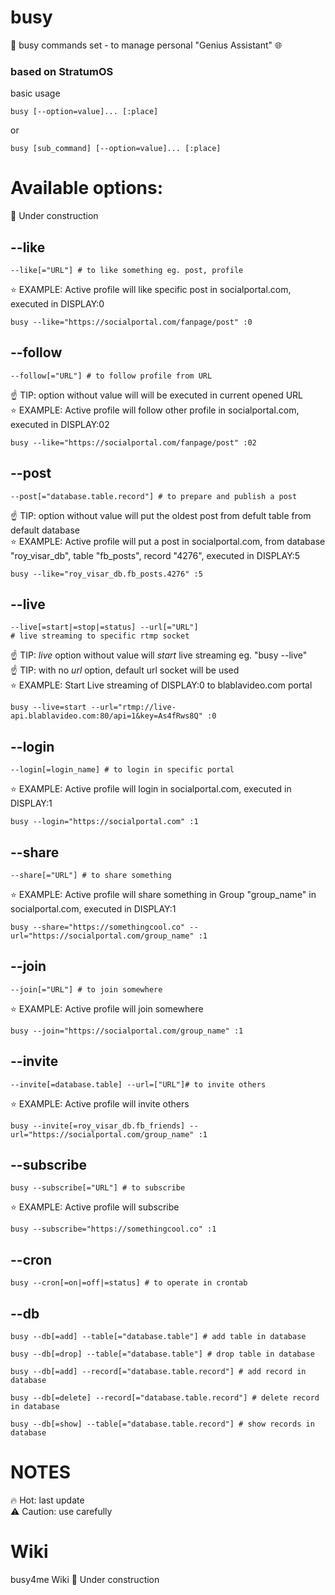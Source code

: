 # busy
🐙 busy commands set - to manage personal "Genius Assistant" 🌐

### based on StratumOS  

basic usage
``` shell
busy [--option=value]... [:place]
```

or

``` shell
busy [sub_command] [--option=value]... [:place]
```

# Available options:
🚧 Under construction

## --like
``` shell
--like[="URL"] # to like something eg. post, profile
```
⭐️ EXAMPLE: Active profile will like specific post in socialportal.com, executed in DISPLAY:0
``` shell
busy --like="https://socialportal.com/fanpage/post" :0
```

## --follow
``` shell
--follow[="URL"] # to follow profile from URL
```
☝️ TIP: option without value will will be executed in current opened URL  
⭐️ EXAMPLE: Active profile will follow other profile in socialportal.com, executed in DISPLAY:02
``` shell
busy --like="https://socialportal.com/fanpage/post" :02
```

## --post
``` shell
--post[="database.table.record"] # to prepare and publish a post
```
☝️ TIP: option without value will put the oldest post from defult table from default database  
⭐️ EXAMPLE: Active profile will put a post in socialportal.com, from database "roy_visar_db", table "fb_posts", record "4276", executed in DISPLAY:5
``` shell
busy --like="roy_visar_db.fb_posts.4276" :5
```

## --live
``` shell
--live[=start|=stop|=status] --url[="URL"]
# live streaming to specific rtmp socket
```
☝️ TIP: _live_ option without value will _start_ live streaming eg. "busy --live"  
☝️ TIP: with no _url_ option, default url socket will be used  
⭐️ EXAMPLE: Start Live streaming of DISPLAY:0 to blablavideo.com portal
``` shell
busy --live=start --url="rtmp://live-api.blablavideo.com:80/api=1&key=As4fRws8Q" :0
```

## --login
``` shell
--login[=login_name] # to login in specific portal
```
⭐️ EXAMPLE: Active profile will login in socialportal.com, executed in DISPLAY:1
``` shell
busy --login="https://socialportal.com" :1
```  

## --share
``` shell
--share[="URL"] # to share something
```
⭐️ EXAMPLE: Active profile will share something in Group "group_name" in socialportal.com, executed in DISPLAY:1
``` shell
busy --share="https://somethingcool.co" --url="https://socialportal.com/group_name" :1
```  

## --join
``` shell
--join[="URL"] # to join somewhere
```
⭐️ EXAMPLE: Active profile will join somewhere
``` shell
busy --join="https://socialportal.com/group_name" :1
```  

## --invite
``` shell
--invite[=database.table] --url=["URL"]# to invite others
```
⭐️ EXAMPLE: Active profile will invite others
``` shell
busy --invite[=roy_visar_db.fb_friends] --url="https://socialportal.com/group_name" :1
```  

## --subscribe
``` shell
busy --subscribe[="URL"] # to subscribe
```
⭐️ EXAMPLE: Active profile will subscribe
``` shell
busy --subscribe="https://somethingcool.co" :1
```  

## --cron
``` shell
busy --cron[=on|=off|=status] # to operate in crontab
```

## --db
``` shell
busy --db[=add] --table[="database.table"] # add table in database
```
``` shell
busy --db[=drop] --table[="database.table"] # drop table in database
```
``` shell
busy --db[=add] --record[="database.table.record"] # add record in database
```
``` shell
busy --db[=delete] --record[="database.table.record"] # delete record in database
```
``` shell
busy --db[=show] --table[="database.table.record"] # show records in database
```

# NOTES
🔥 Hot: last update  
⚠️ Caution: use carefully  

# Wiki
busy4me Wiki 🚧 Under construction

